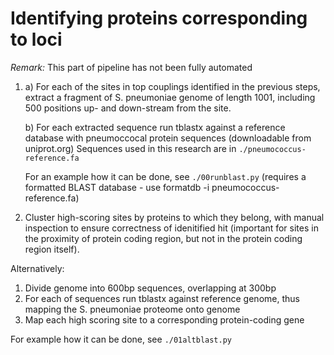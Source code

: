 # Identifying proteins corresponding to loci

*Remark:* This part of pipeline has not been fully automated

1. a) For each of the sites in top couplings identified in the previous steps, 
    extract a fragment of S. pneumoniae genome of length 1001, including
    500 positions up- and down-stream from the site.

   b) For each extracted sequence run tblastx against a reference database
        with pneumoccocal protein sequences (downloadable from uniprot.org)
        Sequences used in this research are in `./pneumococcus-reference.fa`

    For an example how it can be done, see `./00runblast.py`
    (requires a formatted BLAST database - use formatdb -i pneumococcus-reference.fa)

2. Cluster high-scoring sites by proteins to which they belong, with manual inspection
    to ensure correctness of idenitified hit (important for sites in the proximity of
    protein coding region, but not in the protein coding region itself).

Alternatively:
1. Divide genome into 600bp sequences, overlapping at 300bp
2. For each of sequences run tblastx against reference genome,
    thus mapping the S. pneumoniae proteome onto genome
3. Map each high scoring site to a corresponding protein-coding gene

For example how it can be done, see `./01altblast.py`

